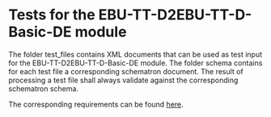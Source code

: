 # Tests for the EBU-TT-D2EBU-TT-D-Basic-DE module
The folder test_files contains XML documents that can be used as test input for the EBU-TT-D2EBU-TT-D-Basic-DE module. The folder schema  contains for each test file a corresponding schematron document. The result of processing a test file shall always validate against the corresponding schematron schema. 

The corresponding requirements can be found [here](../documentation/requirements_ebuttd2ebuttbasicde.pdf).